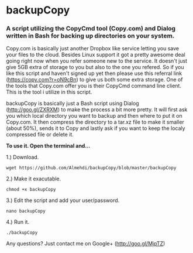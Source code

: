 backupCopy
==========

### A script utilizing the CopyCmd tool (Copy.com) and Dialog written in Bash for backing up directories on your system. ###


Copy.com is basically just another Dropbox like service letting you save your files to the cloud. Besides Linux support it got a pretty awesome deal going right now when you refer
someone new to the service. It doesn't just give 5GB extra of storage to you but also to the one you refered. So if you like this script and haven't signed up yet then please use 
this referral link (https://copy.com?r=oN9cBn) to give us both some extra storage. One of the tools that Copy.com offer you is their CopyCmd command line client. This is the tool 
i utilize in this script. 

backupCopy is basically just a Bash script using Dialog (http://goo.gl/ZXRXM) to make the process a bit more pretty. It will first ask you which local directory you want to backup 
and then where to put it on Copy.com. It then compress the directory to a tar.xz file to make it smaller (about 50%), sends it to Copy and lastly ask if you want to keep the localy 
compressed file or delete it.

**To use it. Open the terminal and...**

1.) Download. 

``` wget https://github.com/Almehdi/backupCopy/blob/master/backupCopy ```

2.) Make it exacutable. 

``` chmod +x backupCopy ```

3.) Edit the script and add your user/password.

``` nano backupCopy ```

4.) Run it. 

``` ./backupCopy ```

Any questions? Just contact me on Google+ (http://goo.gl/MjpTZ)
